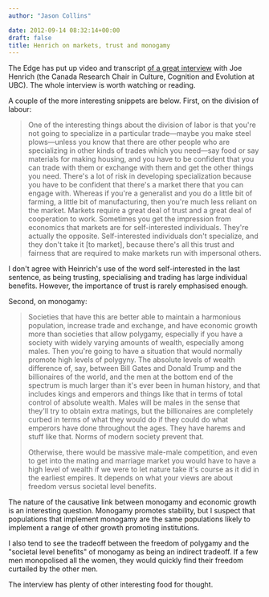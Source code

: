 ```yaml
---
author: "Jason Collins"

date: 2012-09-14 08:32:14+00:00
draft: false
title: Henrich on markets, trust and monogamy
---
```


The Edge has put up video and transcript [of a great interview](http://www.edge.org/conversation/how-culture-drove-human-evolution) with Joe Henrich (the Canada Research Chair in Culture, Cognition and Evolution at UBC). The whole interview is worth watching or reading.

A couple of the more interesting snippets are below. First, on the division of labour:



<blockquote>One of the interesting things about the division of labor is that you're not going to specialize in a particular trade—maybe you make steel plows—unless you know that there are other people who are specializing in other kinds of trades which you need—say food or say materials for making housing, and you have to be confident that you can trade with them or exchange with them and get the other things you need. There's a lot of risk in developing specialization because you have to be confident that there's a market there that you can engage with. Whereas if you're a generalist and you do a little bit of farming, a little bit of manufacturing, then you're much less reliant on the market. Markets require a great deal of trust and a great deal of cooperation to work. Sometimes you get the impression from economics that markets are for self-interested individuals. They're actually the opposite. Self-interested individuals don't specialize, and they don't take it [to market], because there's all this trust and fairness that are required to make markets run with impersonal others.</blockquote>



I don't agree with Heinrich's use of the word self-interested in the last sentence, as being trusting, specialising and trading has large individual benefits. However, the importance of trust is rarely emphasised enough.

Second, on monogamy:



<blockquote>Societies that have this are better able to maintain a harmonious population, increase trade and exchange, and have economic growth more than societies that allow polygamy, especially if you have a society with widely varying amounts of wealth, especially among males. Then you're going to have a situation that would normally promote high levels of polygyny. The absolute levels of wealth difference of, say, between Bill Gates and Donald Trump and the billionaires of the world, and the men at the bottom end of the spectrum is much larger than it's ever been in human history, and that includes kings and emperors and things like that in terms of total control of absolute wealth. Males will be males in the sense that they'll try to obtain extra matings, but the billionaires are completely curbed in terms of what they would do if they could do what emperors have done throughout the ages. They have harems and stuff like that. Norms of modern society prevent that.

Otherwise, there would be massive male-male competition, and even to get into the mating and marriage market you would have to have a high level of wealth if we were to let nature take it's course as it did in the earliest empires. It depends on what your views are about freedom versus societal level benefits.</blockquote>



The nature of the causative link between monogamy and economic growth is an interesting question. Monogamy promotes stability, but I suspect that populations that implement monogamy are the same populations likely to implement a range of other growth promoting institutions.

I also tend to see the tradeoff between the freedom of polygamy and the "societal level benefits" of monogamy as being an indirect tradeoff. If a few men monopolised all the women, they would quickly find their freedom curtailed by the other men.

The interview has plenty of other interesting food for thought.
